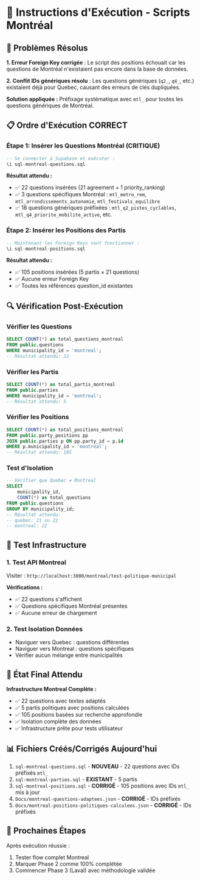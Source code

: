 # 🔧 Instructions d'Exécution - Scripts Montréal

## 🚨 Problèmes Résolus

**1. Erreur Foreign Key corrigée** : Le script des positions échouait car les questions de Montréal n'existaient pas encore dans la base de données.

**2. Conflit IDs génériques résolu** : Les questions génériques (`q2_`, `q4_`, etc.) existaient déjà pour Quebec, causant des erreurs de clés dupliquées.

**Solution appliquée :** Préfixage systématique avec `mtl_` pour toutes les questions génériques de Montréal.

## 📋 Ordre d'Exécution CORRECT

### Étape 1: Insérer les Questions Montréal (CRITIQUE)

```sql
-- Se connecter à Supabase et exécuter :
\i sql-montreal-questions.sql
```

**Résultat attendu :**
- ✅ 22 questions insérées (21 agreement + 1 priority_ranking)
- ✅ 3 questions spécifiques Montréal : `mtl_metro_rem`, `mtl_arrondissements_autonomie`, `mtl_festivals_equilibre`
- ✅ 18 questions génériques préfixées : `mtl_q2_pistes_cyclables`, `mtl_q4_priorite_mobilite_active`, etc.

### Étape 2: Insérer les Positions des Partis

```sql
-- Maintenant les Foreign Keys vont fonctionner :
\i sql-montreal-positions.sql
```

**Résultat attendu :**
- ✅ 105 positions insérées (5 partis × 21 questions)
- ✅ Aucune erreur Foreign Key
- ✅ Toutes les références question_id existantes

## 🔍 Vérification Post-Exécution

### Vérifier les Questions
```sql
SELECT COUNT(*) as total_questions_montreal
FROM public.questions
WHERE municipality_id = 'montreal';
-- Résultat attendu: 22
```

### Vérifier les Partis
```sql
SELECT COUNT(*) as total_partis_montreal
FROM public.parties
WHERE municipality_id = 'montreal';
-- Résultat attendu: 5
```

### Vérifier les Positions
```sql
SELECT COUNT(*) as total_positions_montreal
FROM public.party_positions pp
JOIN public.parties p ON pp.party_id = p.id
WHERE p.municipality_id = 'montreal';
-- Résultat attendu: 105
```

### Test d'Isolation
```sql
-- Vérifier que Quebec ≠ Montreal
SELECT
    municipality_id,
    COUNT(*) as total_questions
FROM public.questions
GROUP BY municipality_id;
-- Résultat attendu:
-- quebec: 21 ou 22
-- montreal: 22
```

## 🧪 Test Infrastructure

### 1. Test API Montreal
Visiter : `http://localhost:3000/montreal/test-politique-municipal`

**Vérifications :**
- ✅ 22 questions s'affichent
- ✅ Questions spécifiques Montréal présentes
- ✅ Aucune erreur de chargement

### 2. Test Isolation Données
- Naviguer vers Quebec : questions différentes
- Naviguer vers Montreal : questions spécifiques
- Vérifier aucun mélange entre municipalités

## 🎯 État Final Attendu

**Infrastructure Montreal Complète :**
- ✅ 22 questions avec textes adaptés
- ✅ 5 partis politiques avec positions calculées
- ✅ 105 positions basées sur recherche approfondie
- ✅ Isolation complète des données
- ✅ Infrastructure prête pour tests utilisateur

## 📊 Fichiers Créés/Corrigés Aujourd'hui

1. `sql-montreal-questions.sql` - **NOUVEAU** - 22 questions avec IDs préfixés `mtl_`
2. `sql-montreal-parties.sql` - **EXISTANT** - 5 partis
3. `sql-montreal-positions.sql` - **CORRIGÉ** - 105 positions avec IDs `mtl_` mis à jour
4. `Docs/montreal-questions-adaptees.json` - **CORRIGÉ** - IDs préfixés
5. `Docs/montreal-positions-politiques-calculees.json` - **CORRIGÉ** - IDs préfixés

## 🚀 Prochaines Étapes

Après exécution réussie :
1. Tester flow complet Montreal
2. Marquer Phase 2 comme 100% complétée
3. Commencer Phase 3 (Laval) avec méthodologie validée